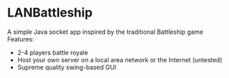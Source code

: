 # LANBattleship

A simple Java socket app inspired by the traditional Battleship game
Features:
- 2-4 players battle royale
- Host your own server on a local area network or the Internet (untested)
- Supreme quality swing-based GUI

